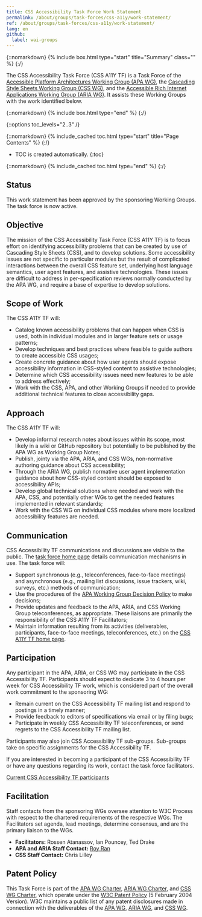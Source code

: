 ```yaml
---
title: CSS Accessibility Task Force Work Statement
permalink: /about/groups/task-forces/css-a11y/work-statement/
ref: /about/groups/task-forces/css-a11y/work-statement/
lang: en
github:
  label: wai-groups
---
```


{::nomarkdown}
{% include box.html type="start" title="Summary" class="" %}
{:/}

The CSS Accessibility Task Force (CSS A11Y TF) is a Task Force of the [Accessible Platform Architectures Working Group (APA WG)](/about/groups/apawg/), the [Cascading Style Sheets Working Group (CSS WG)](https://www.w3.org/Style/CSS/), and the [Accessible Rich Internet Applications Working Group (ARIA WG)](/about/groups/ariawg/). It assists these Working Groups with the work identified below.

{::nomarkdown}
{% include box.html type="end" %}
{:/}

{::options toc_levels="2..3" /}

{::nomarkdown}
{% include_cached toc.html type="start" title="Page Contents" %}
{:/}

-   TOC is created automatically.
{:toc}

{::nomarkdown}
{% include_cached toc.html type="end" %}
{:/}

## Status

This work statement has been approved by the sponsoring Working Groups. The task force is now active.

## Objective

The mission of the CSS Accessibility Task Force (CSS A11Y TF) is to focus effort on identifying accessibility problems that can be created by use of Cascading Style Sheets (CSS), and to develop solutions. Some accessibility issues are not specific to particular modules but the result of complicated interactions between the overall CSS feature set, underlying host language semantics, user agent features, and assistive technologies. These issues are difficult to address in per-specification reviews normally conducted by the APA WG, and require a base of expertise to develop solutions.

## Scope of Work

The CSS A11Y TF will:

- Catalog known accessibility problems that can happen when CSS is used, both in individual modules and in larger feature sets or usage patterns;
- Develop techniques and best practices where feasible to guide authors to create accessible CSS usages;
- Create concrete guidance about how user agents should expose accessibility information in CSS-styled content to assistive technologies;
- Determine which CSS accessibility issues need new features to be able to address effectively;
- Work with the CSS, APA, and other Working Groups if needed to provide additional technical features to close accessibility gaps.

## Approach

The CSS A11Y TF will:

- Develop informal research notes about issues within its scope, most likely in a wiki or GitHub repository but potentially to be published by the APA WG as Working Group Notes;
- Publish, jointy via the APA, ARIA, and CSS WGs, non-normative authoring guidance about CSS accessibility;
- Through the ARIA WG, publish normative user agent implementation guidance about how CSS-styled content should be exposed to accessibility APIs;
- Develop global technical solutions where needed and work with the APA, CSS, and potentially other WGs to get the needed features implemented in relevant standards;
- Work with the CSS WG on individual CSS modules where more localized accessibility features are needed.

## Communication

CSS Accessibility TF communications and discussions are visible to the public. The [task force home page](/about/groups/task-forces/css-a11y/) details communication mechanisms in use. The task force will:

- Support synchronous (e.g., teleconferences, face-to-face meetings) and asynchronous (e.g., mailing list discussions, issue trackers, wiki, surveys, etc.) methods of communication;
- Use the procedures of the [APA Working Group Decision Policy](/about/groups/apawg/decision-policy/) to make decisions;
- Provide updates and feedback to the APA, ARIA, and CSS Working Group teleconferences, as appropriate. These liaisons are primarily the responsibility of the CSS A11Y TF Facilitators;
- Maintain information resulting from its activities (deliverables, participants, face-to-face meetings, teleconferences, etc.) on the [CSS A11Y TF home page](/about/groups/task-forces/css-a11y/).

## Participation

Any participant in the APA, ARIA, or CSS WG may participate in the CSS Accessibility TF. Participants should expect to dedicate 3 to 4 hours per week for CSS Accessibility TF work, which is considered part of the overall work commitment to the sponsoring WG:

- Remain current on the CSS Accessibility TF mailing list and respond to postings in a timely manner;
- Provide feedback to editors of specifications via email or by filing bugs;
- Participate in weekly CSS Accessibility TF teleconferences, or send regrets to the CSS Accessibility TF mailing list.

Participants may also join CSS Accessibility TF sub-groups. Sub-groups take on specific assignments for the CSS Accessibility TF.

If you are interested in becoming a participant of the CSS Accessibility TF or have any questions regarding its work, contact the task force facilitators.

[Current CSS Accessibility TF participants](https://www.w3.org/2000/09/dbwg/details?group=94039&public=1)

## Facilitation

Staff contacts from the sponsoring WGs oversee attention to W3C Process with respect to the chartered requirements of the respective WGs. The Facilitators set agenda, lead meetings, determine consensus, and are the primary liaison to the WGs.

- **Facilitators:** Rossen Atanassov, Ian Pouncey, Ted Drake
- **APA and ARIA Staff Contact:** [Roy Ran](https://www.w3.org/People/Roy/)
- **CSS Staff Contact:** Chris Lilley

## Patent Policy

This Task Force is part of the [APA WG Charter](https://www.w3.org/WAI/APA/charter), [ARIA WG Charter](https://www.w3.org/WAI/ARIA/charter), and [CSS WG Charter](https://www.w3.org/Style/2014/css-charter), which operate under the [W3C Patent Policy](https://www.w3.org/Consortium/Patent-Policy-20040205/) (5 February 2004 Version). W3C maintains a public list of any patent disclosures made in connection with the deliverables of the [APA WG](https://www.w3.org/2004/01/pp-impl/83907/status), [ARIA WG](https://www.w3.org/2004/01/pp-impl/83726/status), and [CSS WG](https://www.w3.org/2004/01/pp-impl/32061/status).